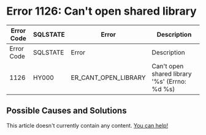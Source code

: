 
# Error 1126: Can't open shared library


| Error Code | SQLSTATE | Error | Description |
| --- | --- | --- | --- |
| Error Code | SQLSTATE | Error | Description |
| 1126 | HY000 | ER_CANT_OPEN_LIBRARY | Can't open shared library '%s' (Errno: %d %s) |




## Possible Causes and Solutions


This article doesn't currently contain any content. [You can help!](/kb/en/writing-and-editing-knowledge-base-articles/)

